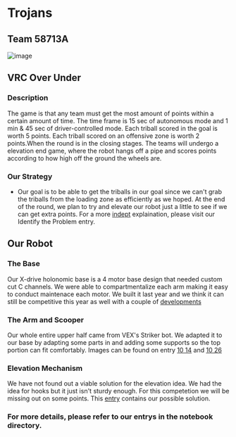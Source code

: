 # Trojans
## Team 58713A

![image](https://github.com/vfmac-robotics/Over_Under_TeamA/assets/145074938/120bc390-d36b-43eb-83f4-f6f7da0a30d1)

## VRC Over Under
### Description
The game is that any team must get the most amount of points within a certain amount of time. The time frame is 15 sec of autonomous mode and 1 min & 45 sec of driver-controlled mode. Each triball scored in the goal is worth 5 points. Each triball scored on an offensive zone is worth 2 points.When the round is in the closing stages. The teams will undergo a elevation end game, where the robot hangs off a pipe and scores points according to how high off the ground the wheels are.

### Our Strategy
* Our goal is to be able to get the triballs in our goal since we can't grab the triballs from the loading zone as efficiently as we hoped. At the end of the round, we plan to try and elevate our robot just a little to see if we can get extra points. For a more [indept](EngineeringNotebook/identifying-the-problem-231104_1002.md) explaination, please visit our Identify the Problem entry.

## Our Robot

### The Base
Our X-drive holonomic base is a 4 motor base design that needed custom cut C channels. We were able to compartmentalize each arm making it easy to conduct maintenace each motor. We built it last year and we think it can still be competitive this year as well with a couple of [developments](EngineeringNotebook/baseDesign.md.md)


### The Arm and Scooper 
Our whole entire upper half came from VEX's Striker bot. We adapted it to our base by adapting some parts in and adding some supports so the top portion can fit comfortably. Images can be found on entry [10 14](EngineeringNotebook/10_14_notebook_entry.md) and [10 26](EngineeringNotebook/10_26_notebook_entry.md)

### Elevation Mechanism
We have not found out a viable solution for the elevation idea. We had the idea for hooks but it just isn't sturdy enough. For this competetion we will be missing out on some points. This [entry](EngineeringNotebook/10_26_notebook_entry.md) contains our possible solution.


### For more details, please refer to our entrys in the notebook directory.
